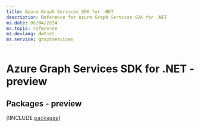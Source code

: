 ```yaml
---
title: Azure Graph Services SDK for .NET
description: Reference for Azure Graph Services SDK for .NET
ms.date: 06/04/2024
ms.topic: reference
ms.devlang: dotnet
ms.service: graphservices
---
```

# Azure Graph Services SDK for .NET - preview
## Packages - preview
[!INCLUDE [packages](graph-services-index.md)]
